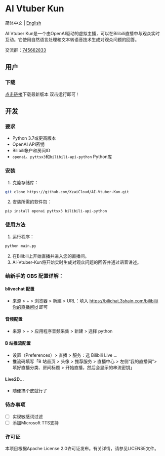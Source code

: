 # AI Vtuber Kun

简体中文 | [English](https://github.com/XzaiCloud/AI-Vtuber-Kun/blob/main/README_en.md)

AI Vtuber Kun是一个由OpenAI驱动的虚拟主播，可以在Bilibili直播中与观众实时互动。它使用自然语言处理和文本转语音技术生成对观众问题的回答。

交流群：[745682833](https://jq.qq.com/?_wv=1027&k=IO1usMMj)

## 用户

### 下载
[点击链接](https://github.com/XzaiCloud/AI-Vtuber-Kun/releases/)下载最新版本
双击运行即可！

## 开发

### 要求
- Python 3.7或更高版本
- OpenAI API密钥
- Bilibili帐户和房间ID
- `openai`、`pyttsx3`和`bilibili-api-python` Python库

### 安装
1. 克隆存储库：
```bash
git clone https://github.com/XzaiCloud/AI-Vtuber-Kun.git
```
2. 安装所需的软件包：
```bash
pip install openai pyttsx3 bilibili-api-python
```

### 使用方法
1. 运行程序：
```bash
python main.py
```
2. 在Bilibili上开始直播并进入您的直播间。
3. AI-Vtuber-Kun将开始实时生成对观众问题的回答并通过语音讲述。

### 给新手的 OBS 配置详解：
#### blivechat 配置
- 来源 > + > 浏览器 > 新建 > URL：填入 https://bilichat.3shain.com/bilibili/你的直播间id 即可
#### 音频配置
- 来源 > + > 应用程序音频采集 > 新建 > 选择 python
#### B 站推流配置
- 设置（Preferences）> 直播 > 服务：选 Bilibili Live ...
- 推流码填写「B 站首页 > 头像 > 推荐服务 > 直播中心 > 左侧“我的直播间”> 填好直播分类、房间标题 > 开始直播，然后会显示的串流密钥」
#### Live2D...
- 随便搞个皮就行了

### 待办事项
- [ ] 实现敏感词过滤
- [ ] 添加Microsoft TTS支持

### 许可证
本项目根据Apache License 2.0许可证发布。有关详情，请参见LICENSE文件。
